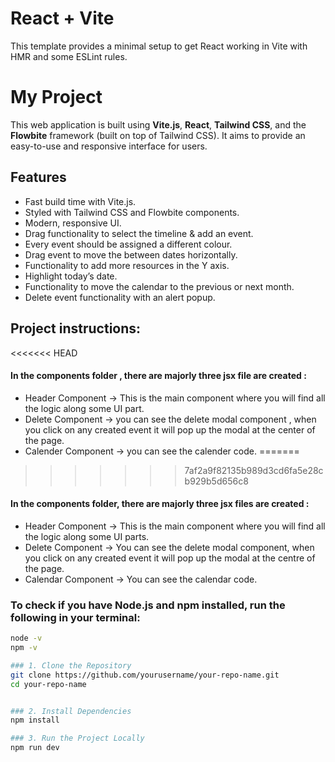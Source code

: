 # React + Vite

This template provides a minimal setup to get React working in Vite with HMR and some ESLint rules.

# My Project

This web application is built using **Vite.js**, **React**, **Tailwind CSS**, and the **Flowbite** framework (built on top of Tailwind CSS). It aims to provide an easy-to-use and responsive interface for users.

## Features

- Fast build time with Vite.js.
- Styled with Tailwind CSS and Flowbite components.
- Modern, responsive UI.
- Drag functionality to select the timeline & add an event.
- Every event should be assigned a different colour.
- Drag event to move the between dates horizontally.
- Functionality to add more resources in the Y axis.
- Highlight today’s date.
- Functionality to move the calendar to the previous or next month.
- Delete event functionality with an alert popup.

## Project instructions: 
<<<<<<< HEAD

#### In the components folder , there are majorly three jsx file are created :
- Header Component -> This is the main component where you will find all the logic along some UI part.
- Delete Component -> you can see the delete modal component , when you click on any created event it will pop up the modal at the center of the page.
- Calender Component -> you can see the calender code.
=======
>>>>>>> 7af2a9f82135b989d3cd6fa5e28cb929b5d656c8

#### In the components folder, there are majorly three jsx files are created :
- Header Component -> This is the main component where you will find all the logic along some UI parts.
- Delete Component -> You can see the delete modal component, when you click on any created event it will pop up the modal at the centre of the page.
- Calendar Component -> You can see the calendar code.

### To check if you have Node.js and npm installed, run the following in your terminal:

```bash
node -v
npm -v

### 1. Clone the Repository
git clone https://github.com/yourusername/your-repo-name.git
cd your-repo-name


### 2. Install Dependencies
npm install

### 3. Run the Project Locally
npm run dev





